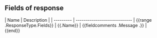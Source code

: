## Fields of response
| Name      | Description                  |
| --------- | ---------------------------- | {{range .ResponseType.Fields}}
| {{.Name}} | {{fieldcomments .Message .}} | {{end}}